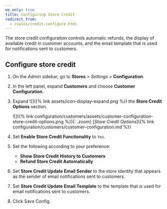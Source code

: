 ```yaml
---
ee_only: true
title: Configuring Store Credit
redirect_from:
  - /sales/credit-configure.html
---
```


The store credit configuration controls automatic refunds, the display of available credit in customer accounts, and the email template that is used for notifications sent to customers.

## Configure store credit

1. On the _Admin_ sidebar, go to **Stores** > _Settings_ > **Configuration**.

1. In the left panel, expand **Customers** and choose **Customer Configuration**.

1. Expand ![]({% link assets/icon-display-expand.png %}) the **Store Credit Options** section.

   ![]({% link configuration/customers/assets/customer-configuration-store-credit-options.png %}){: .zoom}
   [_Store Credit Options_]({% link configuration/customers/customer-configuration.md %})

1. Set **Enable Store Credit Functionality** to `Yes`.

1. Set the following according to your preference:

   - **Show Store Credit History to Customers**
   - **Refund Store Credit Automatically**

1. Set **Store Credit Update Email Sender** to the store identity that appears as the sender of email notifications sent to customers.

1. Set **Store Credit Update Email Template** to the template that is used for email notifications sent to customers.

1. Click <span class="btn">Save Config</span>.
